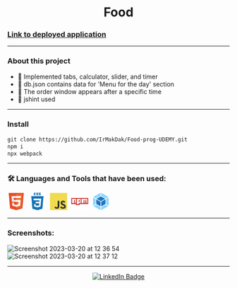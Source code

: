 <h1 align="center">
  Food
</h1>

### [Link to deployed application](https://irmakdak.github.io/Food-prog-UDEMY/)

---

### About this project
- 🌱 Implemented tabs, calculator, slider, and timer 
- 🌼 db.json contains data for 'Menu for the day' section
- 🌸 The order window appears after a specific time
- :tulip: jshint used

---

### Install
```
git clone https://github.com/IrMakDak/Food-prog-UDEMY.git
npm i
npx webpack
```

---

### :hammer_and_wrench: Languages and Tools that have been used:

<div>
  <img src="https://github.com/devicons/devicon/blob/master/icons/html5/html5-original.svg" title="HTML5" alt="HTML" width="40" height="40"/>&nbsp;
  <img src="https://github.com/devicons/devicon/blob/master/icons/css3/css3-plain-wordmark.svg"  title="CSS3" alt="CSS" width="40" height="40"/>&nbsp;
  <img src="https://github.com/devicons/devicon/blob/master/icons/javascript/javascript-original.svg" title="JavaScript" alt="JavaScript" width="40" height="40"/>&nbsp;
  <img src="https://github.com/devicons/devicon/blob/master/icons/npm/npm-original-wordmark.svg" title="npm" alt="npm" width="40" height="40"/>&nbsp;
  <img src="https://github.com/devicons/devicon/blob/master/icons/webpack/webpack-original.svg" title="webpack" alt="webpack" width="40" height="40"/>&nbsp;
</div>

---

### Screenshots:

<img width="1598" alt="Screenshot 2023-03-20 at 12 36 54" src="https://user-images.githubusercontent.com/54810215/226328514-56ef4a9b-ad03-4fb4-81e0-245b014cae8d.png">

<img width="1304" alt="Screenshot 2023-03-20 at 12 37 12" src="https://user-images.githubusercontent.com/54810215/226328569-3b4f4a2e-5c99-4732-ae43-00c713879c8c.png">

---

<div id="badges" align="center">
  <a href="https://www.linkedin.com/in/ir-makedonskaya-ximkd/">
    <img src="https://img.shields.io/badge/LinkedIn-blue?style=for-the-badge&logo=linkedin&logoColor=white" alt="LinkedIn Badge"/>
  </a>
</div>
